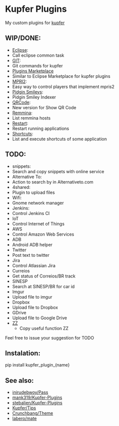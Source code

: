 Kupfer Plugins
==============

My custom plugins for [kupfer](http://engla.github.io/kupfer/)

WIP/DONE:
---------

* [Eclipse](./k2e):
 * Call eclipse common task
* [GIT](./git):
 * Git commands for kupfer
* [Plugins Marketplace](./marketplace)
 * Similar to Eclipse Marketplace for kupfer plugins
* [MPRI2](./mpris_2):
 * Easy way to control  players that implement mpris2
* [Pidgin Smileys](./pidgin_smiley):
 * Pidgin Smiley Indexer
* [QRCode](./show_qrcode):
 * New version for Show QR Code
* [Remmina](./remmina):
 * List remmina hosts
* [Restart](./restart_app):
 * Restart running applications
* [Shortcuts](./shortcuts):
 * List and execute shortcuts of some application


TODO:
-----
* snippets:
 * Search and copy snippets with online service
* Alternative To:
 * Action to search by in Alternativeto.com
* 4shared:
 * Plugin to upload files
* Wifi:
 * Gnome network manager
* Jenkins:
 * Control Jenkins CI
* IoT
 * Control Internet of Things
* AWS
 * Control Amazon Web Services
* ADB
 * Android ADB helper
* Twitter
 * Post text to twitter
* Jira
 * Control Atlassian Jira
* Curreios
 * Get status of Correios/BR track
* SINESP
 * Search at SINESP/BR for car id
* Imgur
 * Upload file to imgur
* Dropbox
 * Upload file to Dropbox
* GDrive
 * Upload file to Google Drive
* [ZZ](https://github.com/funcoeszz/funcoeszz)
  * Copy useful function ZZ

Feel free to issue your suggestion for TODO


Instalation:
------------

pip install kupfer_plugin_(name}


See also:
---------

* [inirudebwoy/Pass](https://github.com/inirudebwoy/kupfer/blob/master/kupfer/plugin/pass.py)
* [mank319/Kupfer-Plugins](https://github.com/mank319/Kupfer-Plugins)
* [stebalien/Kupfer-Plugins](http://stebalien.com/blog/kupfer-plugins/)
* [Kupfer/Tips](https://wiki.gnome.org/Apps/Kupfer/Tips)
* [Crunchbang/Theme](http://crunchbang.org/forums/viewtopic.php?id=27501)
* [labero/mate](https://github.com/labero/kupfer/blob/MATE-desktop/kupfer/plugin/session_mate.py)
